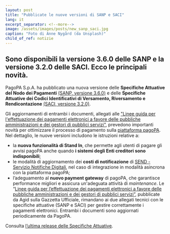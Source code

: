 ```yaml
---
layout: post
title: "Pubblicate le nuove versioni di SANP e SACI"
lang: it
excerpt_separator: <!--more-->
image: /assets/images/posts/new_sanp_saci.jpg
caption: "Foto di Anne Nygård (da Unsplash)"
child_of_ref: notizie
---
```


## Sono disponibili la versione 3.6.0 delle SANP e la versione 3.2.0 delle SACI. Ecco le principali novità.

PagoPA S.p.A. ha pubblicato una nuova versione delle **Specifiche Attuative del Nodo dei Pagamenti** [(SANP, versione 3.6.0)](https://docs.pagopa.it/sanp/specifiche-attuative-del-nodo-dei-pagamenti-spc/premessa) e delle **Specifiche Attuative dei Codici Identificativi di Versamento, Riversamento e Rendicontazione** [(SACI, versione 3.2.0)](https://docs.pagopa.it/saci/specifiche-attuative-dei-codici-identificativi-di-versamento-riversamento-e-rendicontazione/premessa). 

<!--more-->

Gli aggiornamenti di entrambi i documenti, allegati alle ["Linee guida per l'effettuazione dei pagamenti elettronici a favore delle pubbliche amministrazioni e dei gestori di pubblici servizi"](https://www.gazzettaufficiale.it/eli/id/2018/07/03/18A04494/sg), prevedono importanti novità per ottimizzare il processo di pagamento sulla [piattaforma pagoPA](https://www.pagopa.gov.it/).
Nel dettaglio, le nuove versioni includono le istruzioni relative a:
- la **nuova funzionalità di Stand In**, che permette agli utenti di pagare gli avvisi pagoPA anche quando **i sistemi degli Enti creditori sono indisponibili**;
- le modalità di aggiornamento dei **costi di notificazione** di [SEND - Servizio Notifiche Digitali](https://notifichedigitali.pagopa.it/), nel caso di integrazione in modalità asincrona con la piattaforma pagoPA; 
- l’adeguamento al **nuovo payment gateway** di pagoPA, che garantisce performance migliori e assicura un'adeguata attività di _maintenance_.
Le “[Linee guida per l’effettuazione dei pagamenti elettronici a favore delle pubbliche amministrazioni e dei gestori di pubblici servizi”](https://www.gazzettaufficiale.it/eli/id/2018/07/03/18A04494/sg), pubblicate da Agid sulla Gazzetta Ufficiale, rimandano ai due allegati tecnici con le specifiche attuative (SANP e SACI) per gestire correttamente i pagamenti elettronici. Entrambi i documenti sono aggiornati periodicamente da PagoPA.

Consulta [l’ultima release delle Specifiche Attuative](https://docs.pagopa.it/home/tutti-i-prodotti/pagopa).